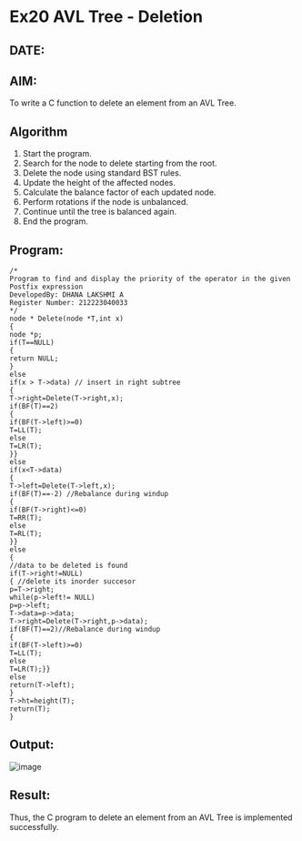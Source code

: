 # Ex20 AVL Tree - Deletion
## DATE:
## AIM:
To write a C function to delete an element from an AVL Tree.
## Algorithm
1. Start the program. 
2. Search for the node to delete starting from the root.
3. Delete the node using standard BST rules.
4. Update the height of the affected nodes. 
5. Calculate the balance factor of each updated node.
6. Perform rotations if the node is unbalanced.
7. Continue until the tree is balanced again.
8. End the program. 

## Program:
```
/*
Program to find and display the priority of the operator in the given Postfix expression
DevelopedBy: DHANA LAKSHMI A
Register Number: 212223040033
*/
node * Delete(node *T,int x) 
{ 
node *p; 
if(T==NULL) 
{ 
return NULL; 
} 
else 
if(x > T->data) // insert in right subtree 
{ 
T->right=Delete(T->right,x); 
if(BF(T)==2) 
{ 
if(BF(T->left)>=0) 
T=LL(T); 
else 
T=LR(T); 
}} 
else 
if(x<T->data) 
{ 
T->left=Delete(T->left,x); 
if(BF(T)==-2) //Rebalance during windup 
{ 
if(BF(T->right)<=0) 
T=RR(T); 
else 
T=RL(T); 
}} 
else  
{ 
//data to be deleted is found 
if(T->right!=NULL) 
{ //delete its inorder succesor 
p=T->right; 
while(p->left!= NULL) 
p=p->left; 
T->data=p->data; 
T->right=Delete(T->right,p->data); 
if(BF(T)==2)//Rebalance during windup 
{ 
if(BF(T->left)>=0) 
T=LL(T); 
else 
T=LR(T);}} 
else 
return(T->left); 
} 
T->ht=height(T); 
return(T); 
}
```

## Output:

![image](https://github.com/user-attachments/assets/b8706c7a-a7cd-4f32-b3c6-9512fb15eac6)


## Result:
Thus, the C program to delete an element from an AVL Tree is implemented successfully.
